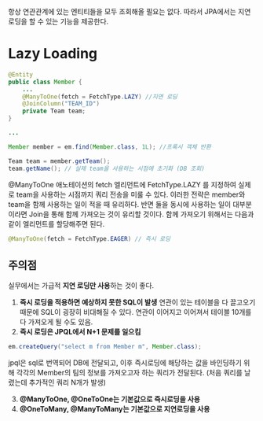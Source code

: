 항상 연관관계에 있는 엔티티들을 모두 조회해올 필요는 없다. 따라서 JPA에서는 지연로딩을 할 수 있는 기능을 제공한다.

# Lazy Loading

```java
@Entity
public class Member {
	...
	@ManyToOne(fetch = FetchType.LAZY) //지연 로딩
	@JoinColumn("TEAM_ID")
	private Team team;
}

...

Member member = em.find(Member.class, 1L); //프록시 객체 반환

Team team = member.getTeam();
team.getName(); // 실제 team을 사용하는 시점에 초기화 (DB 조회)
```

@ManyToOne 애노테이션의 fetch 엘리먼트에 FetchType.LAZY 를 지정하여 실제로 team을 사용하는 시점까지 쿼리 전송을 미룰 수 있다. 이러한 전략은 member와 team을 함께 사용하는 일이 적을 때 유리하다. 반면 둘을 동시에 사용하는 일이 대부분이라면 Join을 통해 함께 가져오는 것이 유리할 것이다. 함께 가져오기 위해서는 다음과 같이 엘리먼트를 할당해주면 된다.

```java
@ManyToOne(fetch = FetchType.EAGER) // 즉시 로딩
```

## 주의점

실무에서는 가급적 **지연 로딩만 사용**하는 것이 좋다.

1. **즉시 로딩을 적용하면 예상하지 못한 SQL이 발생**
연관이 있는 테이블을 다 끌고오기 때문에 SQL이 굉장히 비대해질 수 있다. 연관이 이어지고 이어져서 테이블 10개를 다 가져오게 될 수도 있음.
2. **즉시 로딩은 JPQL에서 N+1 문제를 일으킴**
```java
em.createQuery("select m from Member m", Member.class);
```
jpql은 sql로 번역되어 DB에 전달되고, 이후 즉시로딩에 해당하는 값을 바인딩하기 위해 각각의 Member의 팀의 정보를 가져오고자 하는 쿼리가 전달된다. (처음 쿼리를 날렸는데 추가적인 쿼리 N개가 발생)

3.  **@ManyToOne, @OneToOne는 기본값으로 즉시로딩을 사용**
4.  **@OneToMany, @ManyToMany는 기본값으로 지연로딩을 사용**

